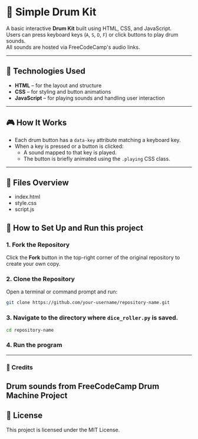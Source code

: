 # 🥁 Simple Drum Kit

A basic interactive **Drum Kit** built using HTML, CSS, and JavaScript.  
Users can press keyboard keys (`A`, `S`, `D`, `F`) or click buttons to play drum sounds.  
All sounds are hosted via FreeCodeCamp's audio links.

---

## 🔧 Technologies Used

- **HTML** – for the layout and structure
- **CSS** – for styling and button animations
- **JavaScript** – for playing sounds and handling user interaction

---

## 🎮 How It Works

- Each drum button has a `data-key` attribute matching a keyboard key.
- When a key is pressed or a button is clicked:
  - A sound mapped to that key is played.
  - The button is briefly animated using the `.playing` CSS class.

---

## 📂 Files Overview

- index.html
- style.css
- script.js


## 🚀 How to Set Up and Run this project

### 1. Fork the Repository
Click the **Fork** button in the top-right corner of the original repository to create your own copy.

### 2. Clone the Repository
Open a terminal or command prompt and run:

```bash
git clone https://github.com/your-username/repository-name.git
```

### 3. Navigate to the directory where `dice_roller.py` is saved.
  ```bash
  cd repository-name
  ```
### 4. Run the program
---

### 📢 Credits
Drum sounds from FreeCodeCamp Drum Machine Project
---
## 📜 License
This project is licensed under the MIT License.
